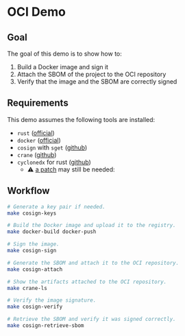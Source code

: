 # OCI Demo

## Goal

The goal of this demo is to show how to:

  1. Build a Docker image and sign it
  2. Attach the SBOM of the project to the OCI repository
  3. Verify that the image and the SBOM are correctly signed

## Requirements

This demo assumes the following tools are installed:

  * `rust` ([official](https://www.rust-lang.org/tools/install))
  * `docker` ([official](https://docs.docker.com/engine/install/))
  * `cosign` with `sget` ([github](https://github.com/sigstore/cosign))
  * `crane` ([github](https://github.com/google/go-containerregistry/blob/main/cmd/crane/README.md))
  * `cyclonedx` for rust ([github](https://github.com/CycloneDX/cyclonedx-rust-cargo))
    * ⚠️ [a patch](https://github.com/CycloneDX/cyclonedx-rust-cargo/pull/32) may
    still be needed:

## Workflow

```bash
# Generate a key pair if needed.
make cosign-keys

# Build the Docker image and upload it to the registry.
make docker-build docker-push

# Sign the image.
make cosign-sign

# Generate the SBOM and attach it to the OCI repository.
make cosign-attach

# Show the artifacts attached to the OCI repository.
make crane-ls

# Verify the image signature.
make cosign-verify

# Retrieve the SBOM and verify it was signed correctly.
make cosign-retrieve-sbom
```
